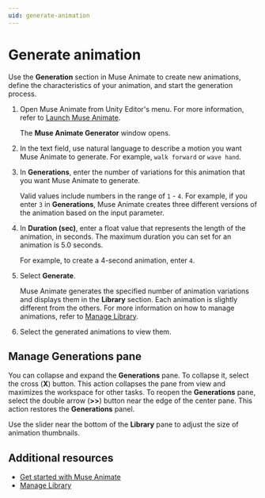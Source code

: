 ```yaml
---
uid: generate-animation
---
```


# Generate animation

Use the **Generation** section in Muse Animate to create new animations, define the characteristics of your animation, and start the generation process.

1. Open Muse Animate from Unity Editor's menu. For more information, refer to [Launch Muse Animate](install-animate.md#launch-muse-animate).

   The **Muse Animate Generator** window opens.

2. In the text field, use natural language to describe a motion you want Muse Animate to generate. For example, `walk forward` or `wave hand`.
3. In **Generations**, enter the number of variations for this animation that you want Muse Animate to generate.

   Valid values include numbers in the range of `1` - `4`. For example, if you enter `3` in **Generations**, Muse Animate creates three different versions of the animation based on the input parameter.
4. In **Duration (sec)**, enter a float value that represents the length of the animation, in seconds. The maximum duration you can set for an animation is 5.0 seconds.

   For example, to create a 4-second animation, enter `4`.
5. Select **Generate**.

   Muse Animate generates the specified number of animation variations and displays them in the **Library** section. Each animation is slightly different from the others. For more information on how to manage animations, refer to [Manage Library](library.md).
6. Select the generated animations to view them.

## Manage Generations pane

You can collapse and expand the **Generations** pane.  To collapse it, select the cross (**X**) button. This action collapses the pane from view and maximizes the workspace for other tasks. To reopen the **Generations** pane, select the double arrow (**>>**) button near the edge of the center pane. This action restores the **Generations** panel.

Use the slider near the bottom of the **Library** pane to adjust the size of animation thumbnails.

## Additional resources

* [Get started with Muse Animate](get-started.md)
* [Manage Library](library.md)